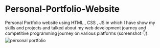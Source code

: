# Personal-Portfolio-Website
Personal Portfolio website using HTML , CSS , JS in which I have show my skills and projects and talked  about my web development journey and competitive programming journey on various platforms
(screenshot 👇)
![personal portfolio](https://user-images.githubusercontent.com/104528209/187649756-0159104c-0c6d-4f6b-a601-8b4ec64cea60.png)
